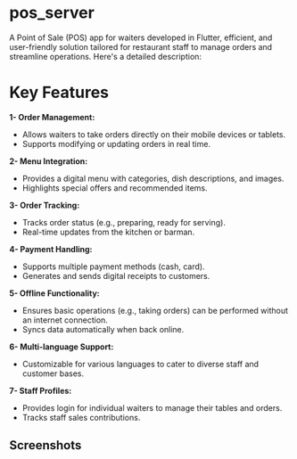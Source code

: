 # pos_server
A Point of Sale (POS) app for waiters developed in Flutter, efficient, and user-friendly solution tailored for restaurant staff to manage orders and streamline operations. Here's a detailed description:

# Key Features

 **1- Order Management:**

   - Allows waiters to take orders directly on their mobile devices or tablets.
   - Supports modifying or updating orders in real time.
   
**2- Menu Integration:**

  - Provides a digital menu with categories, dish descriptions, and images.
  - Highlights special offers and recommended items.

**3- Order Tracking:**

  - Tracks order status (e.g., preparing, ready for serving).
  - Real-time updates from the kitchen or barman.


**4- Payment Handling:**

  - Supports multiple payment methods (cash, card).
  - Generates and sends digital receipts to customers.

**5- Offline Functionality:**
  
  - Ensures basic operations (e.g., taking orders) can be performed without an internet connection.
  - Syncs data automatically when back online.

**6- Multi-language Support:**
  - Customizable for various languages to cater to diverse staff and customer bases.

**7- Staff Profiles:**
  - Provides login for individual waiters to manage their tables and orders.
  - Tracks staff sales contributions.

## Screenshots




